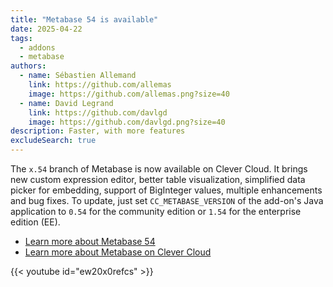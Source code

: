 ```yaml
---
title: "Metabase 54 is available"
date: 2025-04-22
tags:
  - addons
  - metabase
authors:
  - name: Sébastien Allemand
    link: https://github.com/allemas
    image: https://github.com/allemas.png?size=40
  - name: David Legrand
    link: https://github.com/davlgd
    image: https://github.com/davlgd.png?size=40
description: Faster, with more features
excludeSearch: true
---
```


The `x.54` branch of Metabase is now available on Clever Cloud. It brings new custom expression editor, better table visualization, simplified data picker for embedding, support of BigInteger values, multiple enhancements and bug fixes. To update, just set `CC_METABASE_VERSION` of the add-on's Java application to `0.54` for the community edition or `1.54` for the enterprise edition (EE).

- [Learn more about Metabase 54](https://www.metabase.com/releases/metabase-54)
- [Learn more about Metabase on Clever Cloud](/developers/doc/addons/metabase/)

{{< youtube id="ew20x0refcs" >}}
